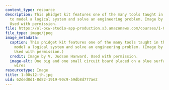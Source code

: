 ```yaml
---
content_type: resource
description: This phidget kit features one of the many tools taught in this course
  to model a logical system and solve an engineering problem. Image by V. Judson Harward.
  Used with permission.
file: https://ol-ocw-studio-app-production.s3.amazonaws.com/courses/1-00-introduction-to-computers-and-engineering-problem-solving-spring-2012/62ded8d18d82191990c959db8d777ae2_1-00s12-th.jpg
file_type: image/jpeg
image_metadata:
  caption: This phidget kit features one of the many tools taught in this course to
    model a logical system and solve an engineering problem. (Image by V. Judson Harward.
    Used with permission.)
  credit: Image by V. Judson Harward. Used with permission.
  image-alt: One big and one small circuit board placed on a blue surface with attached
    wires
resourcetype: Image
title: 1-00s12-th.jpg
uid: 62ded8d1-8d82-1919-90c9-59db8d777ae2
---
```

